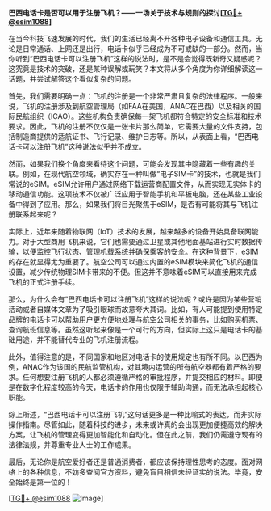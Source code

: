 **巴西电话卡是否可以用于注册飞机？——一场关于技术与规则的探讨[[TG💪+ @esim1088](https://t.me/s/esim1088)]**

在当今科技飞速发展的时代，我们的生活已经离不开各种电子设备和通信工具。无论是日常通话、上网还是出行，电话卡似乎已经成为不可或缺的一部分。然而，当你听到“巴西电话卡可以注册飞机”这样的说法时，是不是会觉得既新奇又疑惑呢？这究竟是技术的突破，还是某种误解或玩笑？本文将从多个角度为你详细解读这一话题，并尝试解答这个看似复杂的问题。

首先，我们需要明确一点：飞机的注册是一个非常严肃且复杂的法律程序。一般来说，飞机的注册涉及到航空管理局（如FAA在美国，ANAC在巴西）以及相关的国际民航组织（ICAO）。这些机构负责确保每一架飞机都符合特定的安全标准和技术要求。因此，飞机的注册不仅仅是一张卡片那么简单，它需要大量的文件支持，包括制造商提供的适航证书、飞行记录、维护日志等。所以，从表面上看，“巴西电话卡可以注册飞机”这种说法似乎并不成立。

然而，如果我们换个角度来看待这个问题，可能会发现其中隐藏着一些有趣的关联。例如，在现代航空领域，确实存在一种叫做“电子SIM卡”的技术，也就是我们常说的eSIM。eSIM允许用户通过网络下载运营商配置文件，从而实现无实体卡的移动通信功能。这项技术不仅被广泛应用于智能手机和平板电脑，还在某些工业设备中得到了应用。那么，如果我们将目光聚焦于eSIM，是否有可能将其与飞机注册联系起来呢？

实际上，近年来随着物联网（IoT）技术的发展，越来越多的设备开始具备联网能力。对于大型商用飞机来说，它们也需要通过卫星或其他地面基站进行实时数据传输，以便监控飞行状态、管理机载系统并确保乘客的安全。在这种背景下，eSIM的存在就显得尤为重要了。航空公司可以通过内置的eSIM模块来简化飞机的通信设置，减少传统物理SIM卡带来的不便。但这并不意味着eSIM可以直接用来完成飞机的正式注册手续。

那么，为什么会有“巴西电话卡可以注册飞机”这样的说法呢？或许是因为某些营销活动或者自媒体文章为了吸引眼球而故意夸大其词。比如，有人可能提到使用特定品牌的电话卡可以帮助用户更方便地处理与航空公司相关的事务，比如购买机票、查询航班信息等。虽然这听起来像是一个可行的方向，但实际上这只是电话卡的基础用途，并不能替代专业的飞机注册流程。

此外，值得注意的是，不同国家和地区对电话卡的使用规定也有所不同。以巴西为例，ANAC作为该国的民航监管机构，对其境内运营的所有航空器都有着严格的要求。任何想要注册飞机的人都必须遵循严格的审批程序，并提交相应的材料。即便是在数字化程度较高的今天，电话卡的作用也仅限于辅助沟通，而无法承担起核心职能。

综上所述，“巴西电话卡可以注册飞机”这句话更多是一种比喻式的表达，而非实际操作指南。尽管如此，随着科技的进步，未来或许真的会出现更加便捷高效的解决方案，让飞机的管理变得更加智能化和自动化。但在此之前，我们仍需遵守现有的法律法规，并尊重专业人士的工作成果。

最后，无论你是航空爱好者还是普通消费者，都应该保持理性思考的态度。面对网络上的各种信息，不妨多查阅官方资料，避免盲目相信未经证实的说法。毕竟，安全始终是第一位的！

[[TG💪+ @esim1088](https://t.me/s/esim1088) ![Image](https://i.postimg.cc/4NQfJmqS/Snipaste-2025-05-13-00-14-12.png)]
